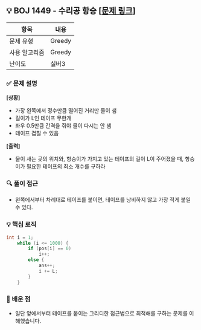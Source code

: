 ## 💡 BOJ 1449 - 수리공 항승 [[문제 링크](https://www.acmicpc.net/problem/1449)]

| 항목 | 내용 |
|------|------|
| 문제 유형 | Greedy |
| 사용 알고리즘 | Greedy |
| 난이도 | 실버3 |

### ✅ 문제 설명
**[상황]**
- 가장 왼쪽에서 정수만큼 떨어진 거리만 물이 샘
- 길이가 L인 테이프 무한개
- 좌우 0.5만큼 간격을 줘야 물이 다시는 안 샘
- 테이프 겹칠 수 있음

**[출력]**
- 물이 새는 곳의 위치와, 항승이가 가지고 있는 테이프의 길이 L이 주어졌을 때,
항승이가 필요한 테이프의 최소 개수를 구하라

### 🔍 풀이 접근
- 왼쪽에서부터 차례대로 테이프를 붙이면, 테이프를 낭비하지 않고 가장 적게 붙일 수 있다.

### 💡 핵심 로직
```cpp
int i = 1;
	while (i <= 1000) {
		if (pos[i] == 0)
			i++;
		else {
			ans++;
			i += L;
		}
	}
```

### 📌 배운 점
- 일단 앞에서부터 테이프를 붙이는 그리디한 접근법으로 최적해를 구하는 문제를 이해했습니다.
